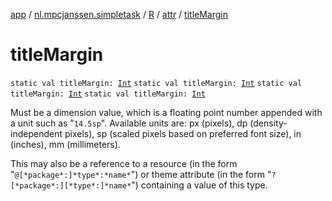 [app](../../../index.md) / [nl.mpcjanssen.simpletask](../../index.md) / [R](../index.md) / [attr](index.md) / [titleMargin](.)

# titleMargin

`static val titleMargin: `[`Int`](https://kotlinlang.org/api/latest/jvm/stdlib/kotlin/-int/index.html)
`static val titleMargin: `[`Int`](https://kotlinlang.org/api/latest/jvm/stdlib/kotlin/-int/index.html)
`static val titleMargin: `[`Int`](https://kotlinlang.org/api/latest/jvm/stdlib/kotlin/-int/index.html)
`static val titleMargin: `[`Int`](https://kotlinlang.org/api/latest/jvm/stdlib/kotlin/-int/index.html)

Must be a dimension value, which is a floating point number appended with a unit such as "`14.5sp`". Available units are: px (pixels), dp (density-independent pixels), sp (scaled pixels based on preferred font size), in (inches), mm (millimeters).

This may also be a reference to a resource (in the form "`@[*package*:]*type*:*name*`") or theme attribute (in the form "`?[*package*:][*type*:]*name*`") containing a value of this type.

